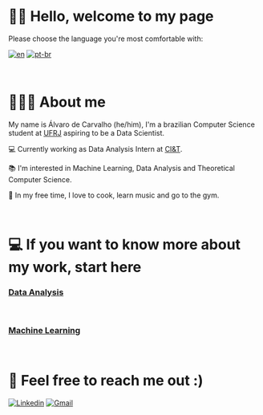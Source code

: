 # 👋🏻 Hello, welcome to my page

 Please choose the language you're most comfortable with: 

[![en](https://img.shields.io/badge/lang-en-red.svg)](https://github.com/caalvaro/caalvaro/blob/main/README.md)
[![pt-br](https://img.shields.io/badge/lang-pt--br-green.svg)](https://github.com/caalvaro/caalvaro/blob/main/README.pt-br.md)

<br />

# 👨🏻‍💻 About me

My name is Álvaro de Carvalho (he/him), I'm a brazilian Computer Science student at [UFRJ](https://ufrj.br) aspiring to be a Data Scientist.

💻 Currently working as Data Analysis Intern at [CI&T](https://ciandt.com/us/en-us).

📚 I'm interested in Machine Learning, Data Analysis and Theoretical Computer Science.

🎹 In my free time, I love to cook, learn music and go to the gym.

<br />

# 💻 If you want to know more about my work, start here

### [Data Analysis](https://github.com/caalvaro/data-analysis/tree/main)



<br />

### [Machine Learning](https://github.com/caalvaro/machine-learning/tree/main)


<br />

# 📧 Feel free to reach me out :)
[![Linkedin](https://img.shields.io/badge/LinkedIn-0077B5?style=for-the-badge&logo=linkedin&logoColor=white)](https://www.linkedin.com/in/alvarodecarvalho/)
[![Gmail](https://img.shields.io/badge/Gmail-D14836?style=for-the-badge&logo=gmail&logoColor=white)](mailto:alvarocarvalho@live.com)
